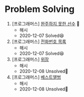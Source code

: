 # Problem Solving  

1. [프로그래머스] [완주하지 못한 선수](https://programmers.co.kr/learn/courses/30/lessons/42576?language=python3) 📎
    - 해시
    - 2020-12-07 Solved😆
2. [프로그래머스] [전화번호 목록](https://programmers.co.kr/learn/courses/30/lessons/42577)
    - 해시
    - 2020-12-07 Solved😆
3. [프로그래머스] [위장](https://programmers.co.kr/learn/courses/30/lessons/42578)
    - 해시
    - 2020-12-08 Unsolved🤯
4. [프로그래머스] [베스트앨범](https://programmers.co.kr/learn/courses/30/lessons/42579)
    - 해시
    - 2020-12-08 Unsolved🤯